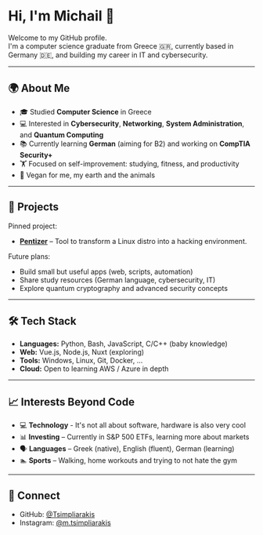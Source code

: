 # Hi, I'm Michail 👋  

Welcome to my GitHub profile.  
I'm a computer science graduate from Greece 🇬🇷, currently based in Germany 🇩🇪, and building my career in IT and cybersecurity.  

---

## 🌍 About Me  
- 🎓 Studied **Computer Science** in Greece  
- 💻 Interested in **Cybersecurity**, **Networking**, **System Administration**, and **Quantum Computing**  
- 📚 Currently learning **German** (aiming for B2) and working on **CompTIA Security+**  
- 🏋️ Focused on self-improvement: studying, fitness, and productivity  
- 🌱 Vegan for me, my earth and the animals 

---

## 🚀 Projects  
Pinned project:  
- **[Pentizer](https://github.com/Tsimpliarakis/Pentizer)** – Tool to transform a Linux distro into a hacking environment.  

Future plans:  
- Build small but useful apps (web, scripts, automation)  
- Share study resources (German language, cybersecurity, IT)  
- Explore quantum cryptography and advanced security concepts  

---

## 🛠️ Tech Stack  
- **Languages:** Python, Bash, JavaScript, C/C++ (baby knowledge)
- **Web:** Vue.js, Node.js, Nuxt (exploring)  
- **Tools:** Windows, Linux, Git, Docker, ...
- **Cloud:** Open to learning AWS / Azure in depth  

---

## 📈 Interests Beyond Code
- 💻 **Technology** - It's not all about software, hardware is also very cool
- 📊 **Investing** – Currently in S&P 500 ETFs, learning more about markets  
- 🗣️ **Languages** – Greek (native), English (fluent), German (learning)  
- 🏊 **Sports** – Walking, home workouts and trying to not hate the gym  

---

## 🤝 Connect  
- GitHub: [@Tsimpliarakis](https://github.com/Tsimpliarakis)  
- Instagram: [@m.tsimpliarakis](https://www.instagram.com/m.tsimpliarakis/)  
